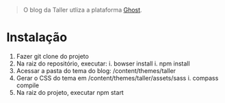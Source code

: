 > O blog da Taller utliza a plataforma [Ghost](https://github.com/TryGhost/Ghost).

# Instalação

1. Fazer git clone do projeto
1. Na raiz do repositório, executar:
i. bowser install
i. npm install
1. Acessar a pasta do tema do blog: /content/themes/taller
1. Gerar o CSS do tema em /content/themes/taller/assets/sass
i. compass compile
1. Na raiz do projeto, executar npm start
